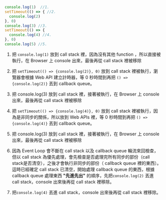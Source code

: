```js
console.log(1)  //1.
setTimeout(() => { //2.
  console.log(2)
}, 0)
console.log(3) //3.
setTimeout(() => {
  console.log(4) //4.
}, 0)
console.log(5) //5.
```
1. 把 `console.log(1)` 放到 call stack 裡，因為沒有其他 function ，所以直接被執行，在 Browser 上 console 出來，最後再從 call stack 裡被移除

2. 把 `setTimeout(() => {console.log(2)}, 0)` 放到 call stack 裡被執行，瀏覽器會根據 Web API 建立計時器，等 0 秒時間到再把 `() => {console.log(2)}` 丟到 callback queue。


3. 把 console.log(3) 放到 call stack 裡，接著被執行，在 Browser 上 console 出來，最後再從 call stack 裡被移除

4. 把 `setTimeout(() => {console.log(4)}, 0)` 放到 call stack 裡被執行，因為是非同步的關係，所以放到 Web APIs 裡，等 0 秒時間到再把 `() => {console.log(4)}` 丟到 callback queue。

5. 把 console.log(3) 放到 call stack 裡，接著被執行，在 Browser 上 console 出來，最後再從 call stack 裡被移除

7. 因為 Event Loop 會不斷在 call stack 以及 callback queue 輪流來回檢查，但以 call stack 為優先處理，會先檢查是否處理完所有同步的部份（call stack是否清空），之後才會執行非同步的部份（ callback queue 裡的東西）。這時已經確定 call stack 已清空，開始處理 callback queue 的東西，根據 callback queue 處理東西 **"先進先出"** 的順序，先把`console.log(2)` 丟進 call stack，console 出來後再從 call stack 裡移除。

9. 把`console.log(4)` 丟進 call stack，console 出來後再從 call stack 裡移除。
